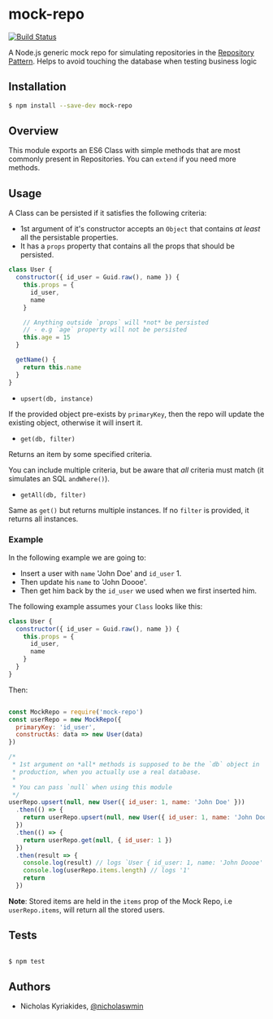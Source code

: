 # mock-repo

[![Build Status](https://travis-ci.org/nicholaswmin/mock-repo.svg?branch=master)](https://travis-ci.org/nicholaswmin/mock-repo)

A Node.js generic mock repo for simulating repositories in the
[Repository Pattern][1]. Helps to avoid touching the database when testing
business logic

## Installation

```bash
$ npm install --save-dev mock-repo
```

## Overview

This module exports an ES6 Class with simple methods that are most commonly
present in Repositories. You can `extend` if you need more methods.

## Usage

A Class can be persisted if it satisfies the following criteria:

- 1st argument of it's constructor accepts an `Object` that contains
  *at least* all the persistable properties.
- It has a `props` property that contains all the props that should be
  persisted.

```javascript
class User {
  constructor({ id_user = Guid.raw(), name }) {
    this.props = {
      id_user,
      name
    }

    // Anything outside `props` will *not* be persisted
    // - e.g `age` property will not be persisted
    this.age = 15
  }

  getName() {
    return this.name
  }
}
```

- `upsert(db, instance)`

If the provided object pre-exists by `primaryKey`, then the repo will update
the existing object, otherwise it will insert it.

- `get(db, filter)`

Returns an item by some specified criteria.

You can include multiple criteria,
but be aware that *all* criteria must match (it simulates an SQL `andWhere()`).

- `getAll(db, filter)`

Same as `get()` but returns multiple instances. If no `filter` is provided,
it returns all instances.

### Example

In the following example we are going to:

- Insert a user with `name` 'John Doe' and `id_user` 1.
- Then update his `name` to 'John Doooe'.
- Then get him back by the `id_user` we used when we first inserted him.

The following example assumes your `Class` looks like this:

```javascript
class User {
  constructor({ id_user = Guid.raw(), name }) {
    this.props = {
      id_user,
      name
    }
  }
}
```

Then:

```javascript

const MockRepo = require('mock-repo')
const userRepo = new MockRepo({
  primaryKey: 'id_user',
  constructAs: data => new User(data)
})

/*
 * 1st argument on *all* methods is supposed to be the `db` object in
 * production, when you actually use a real database.
 *
 * You can pass `null` when using this module
 */
userRepo.upsert(null, new User({ id_user: 1, name: 'John Doe' }))
  .then(() => {
    return userRepo.upsert(null, new User({ id_user: 1, name: 'John Doooe' }))
  })
  .then(() => {
    return userRepo.get(null, { id_user: 1 })
  })
  .then(result => {
    console.log(result) // logs `User { id_user: 1, name: 'John Doooe' }`
    console.log(userRepo.items.length) // logs '1'
    return
  })
```

**Note**: Stored items are held in the `items` prop of the Mock Repo, i.e
`userRepo.items`, will return all the stored users.

## Tests

```bash

$ npm test

```

## Authors

- Nicholas Kyriakides, [@nicholaswmin][2]

[1]: https://martinfowler.com/eaaCatalog/repository.html
[2]: https://github.com/nicholaswmin
